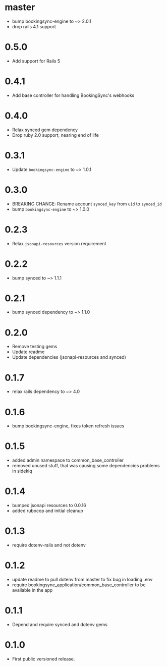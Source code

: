 # master

* bump bookingsync-engine to ~> 2.0.1
* drop rails 4.1 support

# 0.5.0

* Add support for Rails 5

# 0.4.1

* Add base controller for handling BookingSync's webhooks

# 0.4.0

* Relax synced gem dependency
* Drop ruby 2.0 support, nearing end of life

# 0.3.1

* Update `bookingsync-engine` to ~> 1.0.1

# 0.3.0

* BREAKING CHANGE: Rename account `synced_key` from `uid` to `synced_id`
* bump `bookingsync-engine` to ~> 1.0.0

# 0.2.3

* Relax `jsonapi-resources` version requirement

# 0.2.2

* bump synced to ~> 1.1.1

# 0.2.1

* bump synced dependency to ~> 1.1.0

# 0.2.0

* Remove testing gems
* Update readme
* Update dependencies (jsonapi-resources and synced)

# 0.1.7

* relax rails dependency to ~> 4.0

# 0.1.6

* bump bookingsync-engine, fixes token refresh issues

# 0.1.5

* added admin namespace to common_base_controller
* removed unused stuff, that was causing some dependencies problems in sidekiq

# 0.1.4

* bumped jsonapi resources to 0.0.16
* added rubocop and initial cleanup

# 0.1.3

* require dotenv-rails and not dotenv

# 0.1.2

* update readme to pull dotenv from master to fix bug in loading .env
* require bookingsync_application/common_base_controller to be available in the app

# 0.1.1

* Depend and require synced and dotenv gems

# 0.1.0

* First public versioned release.

